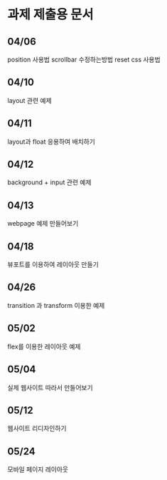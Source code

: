 # 과제 제출용 문서

## 04/06 
position 사용법
scrollbar 수정하는방법 
reset css 사용법

## 04/10

layout 관련 예제

## 04/11

layout과 float 응용하여 배치하기

## 04/12

background + input 관련 예제

## 04/13

webpage 예제 만들어보기

## 04/18

뷰포트를 이용하여 레이아웃 만들기

## 04/26

transition 과 transform 이용한 예제

## 05/02

flex를 이용한 레이아웃 예제

## 05/04

실제 웹사이트 따라서 만들어보기

## 05/12

웹사이트 리디자인하기

## 05/24

모바일 페이지 레이아웃